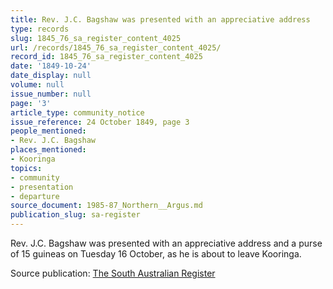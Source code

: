 ```yaml
---
title: Rev. J.C. Bagshaw was presented with an appreciative address
type: records
slug: 1845_76_sa_register_content_4025
url: /records/1845_76_sa_register_content_4025/
record_id: 1845_76_sa_register_content_4025
date: '1849-10-24'
date_display: null
volume: null
issue_number: null
page: '3'
article_type: community_notice
issue_reference: 24 October 1849, page 3
people_mentioned:
- Rev. J.C. Bagshaw
places_mentioned:
- Kooringa
topics:
- community
- presentation
- departure
source_document: 1985-87_Northern__Argus.md
publication_slug: sa-register
---
```


Rev. J.C. Bagshaw was presented with an appreciative address and a purse of 15 guineas on Tuesday 16 October, as he is about to leave Kooringa.

Source publication: [The South Australian Register](/publications/sa-register/)
